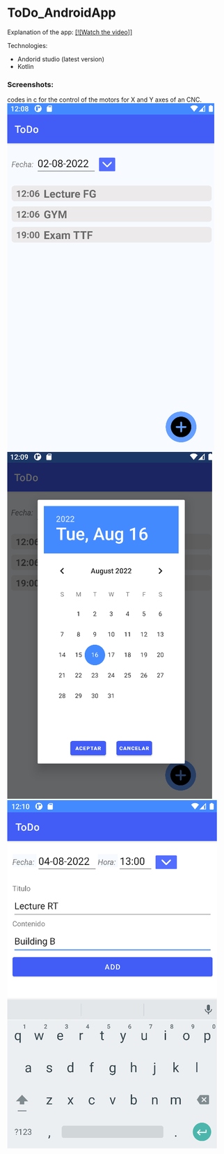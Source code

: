 # ToDo_AndroidApp

Explanation of the app:
[[![Watch the video]]](https://youtu.be/tli2vYQuNQw)

Technologies:

- Andorid studio (latest version)
- Kotlin


### Screenshots: 
codes in c for the control of the motors for X and Y axes of an CNC.
![alt text](https://github.com/JhonVelasquez/ToDo_AndroidApp/blob/main/Todo_s1.PNG)
![alt text](https://github.com/JhonVelasquez/ToDo_AndroidApp/blob/main/Todo_s2.PNG)
![alt text](https://github.com/JhonVelasquez/ToDo_AndroidApp/blob/main/Todo_s3.PNG)

